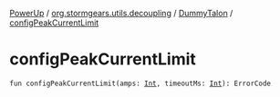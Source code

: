 [PowerUp](../../index.md) / [org.stormgears.utils.decoupling](../index.md) / [DummyTalon](index.md) / [configPeakCurrentLimit](./config-peak-current-limit.md)

# configPeakCurrentLimit

`fun configPeakCurrentLimit(amps: `[`Int`](https://kotlinlang.org/api/latest/jvm/stdlib/kotlin/-int/index.html)`, timeoutMs: `[`Int`](https://kotlinlang.org/api/latest/jvm/stdlib/kotlin/-int/index.html)`): ErrorCode`